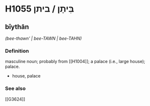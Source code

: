 # H1055 בִּיתָן / ביתן

## bîythân

_(bee-thawn' | bee-TAWN | bee-TAHN)_

### Definition

masculine noun; probably from [[H1004]]; a palace (i.e., large house); palace.

- house, palace
### See also

[[G3624]]

